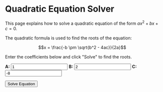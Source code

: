 # Quadratic Equation Solver

This page explains how to solve a quadratic equation of the form $ax^2 + bx + c = 0$.

The quadratic formula is used to find the roots of the equation:

$$x = \frac{-b \pm \sqrt{b^2 - 4ac}}{2a}$$

Enter the coefficients below and click "Solve" to find the roots.

**A:** <input type="number" id="a" value="1">
**B:** <input type="number" id="b" value="2">
**C:** <input type="number" id="c" value="-8">

<button onclick="solveQuadraticFromInputs()">Solve Equation</button>

<p id="result"></p>
